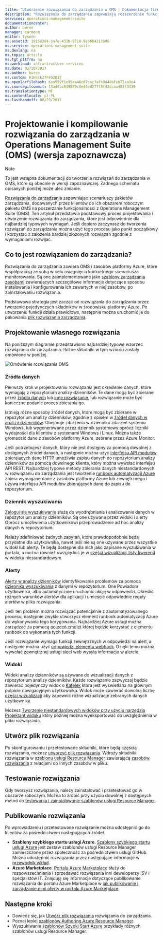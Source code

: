```yaml
---
title: "Utworzenie rozwiązania do zarządzania w OMS | Dokumentacja firmy Microsoft"
description: "Rozwiązania do zarządzania zapewniają rozszerzenie funkcjonalności z Operations Management Suite (OMS) zapewniając scenariuszy pakietów zarządzania, dodawanych przez klientów do ich obszarem roboczym pakietu OMS.  Ten artykuł zawiera szczegółowe informacje dotyczące tworzenia rozwiązań do zarządzania do użycia w środowisku lub udostępniane klientom."
services: operations-management-suite
documentationcenter: 
author: bwren
manager: carmonm
editor: tysonn
ms.assetid: 1915e204-ba7e-431b-9718-9eb6b4213ad8
ms.service: operations-management-suite
ms.devlang: na
ms.topic: article
ms.tgt_pltfrm: na
ms.workload: infrastructure-services
ms.date: 03/20/2017
ms.author: bwren
ms.custom: H1Hack27Feb2017
ms.openlocfilehash: 6ea959f1e95ea46c07eec3afa9d46bfeb72ca3e4
ms.sourcegitcommit: 18ad9bc049589c8e44ed277f8f43dcaa483f3339
ms.translationtype: MT
ms.contentlocale: pl-PL
ms.lasthandoff: 08/29/2017
---
```

# <a name="design-and-build-a-management-solution-in-operations-management-suite-oms-preview"></a>Projektowanie i kompilowanie rozwiązania do zarządzania w Operations Management Suite (OMS) (wersja zapoznawcza)
> [!NOTE]
> To jest wstępna dokumentacji do tworzenia rozwiązań do zarządzania w OMS, które są obecnie w wersji zapoznawczej. Żadnego schematu opisanych poniżej może ulec zmianie.

[Rozwiązania do zarządzania](operations-management-suite-solutions.md) zapewniając scenariuszy pakietów zarządzania, dodawanych przez klientów do ich obszarem roboczym pakietu OMS na poszerzanie funkcjonalności z Operations Management Suite (OMS).  Ten artykuł przedstawia podstawowy proces projektowania i utworzenie rozwiązania do zarządzania, które jest odpowiednie dla najbardziej typowych wymagań.  Jeśli dopiero zaczynasz do tworzenia rozwiązań do zarządzania można użyć tego procesu jako punkt początkowy i korzystać z założenia bardziej złożonych rozwiązań zgodnie z wymaganiami rozwijać.

## <a name="what-is-a-management-solution"></a>Co to jest rozwiązaniem do zarządzania?

Rozwiązania do zarządzania zawiera OMS i zasobów platformy Azure, które współpracują ze sobą w celu osiągnięcia konkretnego scenariusza monitorowania.  Są one zaimplementowane jako [szablony zarządzania zasobami](../azure-resource-manager/resource-manager-template-walkthrough.md) zawierających szczegółowe informacje dotyczące sposobu instalowania i konfigurowania ich zawartych w niej zasobów, po zainstalowaniu rozwiązania.

Podstawowa strategia jest zacząć od rozwiązania do zarządzania przez tworzenie pojedynczych składników w środowisku platformy Azure.  Po utworzeniu funkcji działa prawidłowo, następnie można uruchomić je do pakowania [plik rozwiązania zarządzania](operations-management-suite-solutions-solution-file.md). 


## <a name="design-your-solution"></a>Projektowanie własnego rozwiązania
Na poniższym diagramie przedstawiono najbardziej typowe wzorzec rozwiązania do zarządzania.  Różne składniki w tym wzorcu zostały omówione w poniżej.

![Omówienie rozwiązania OMS](media/operations-management-suite-solutions/solution-overview.png)


### <a name="data-sources"></a>Źródła danych
Pierwszy krok w projektowaniu rozwiązania jest określenie danych, które wymagają z repozytorium analizy dzienników.  Te dane mogą być zbierane przez [źródła danych](../log-analytics/log-analytics-data-sources.md) lub [inne rozwiązanie](operations-management-suite-solutions.md), lub rozwiązanie może być konieczne podanie proces zbierania go.

Istnieją różne sposoby źródeł danych, które mogą być zbierane w repozytorium analizy dzienników, zgodnie z opisem w [źródeł danych w analizy dzienników](../log-analytics/log-analytics-data-sources.md).  Obejmuje zdarzenia w dzienniku zdarzeń systemu Windows, lub wygenerowane przez dziennik systemowy oprócz liczniki wydajności dla klientów z systemami Windows i Linux.  Można także gromadzić dane z zasobów platformy Azure, zebrane przez Azure Monitor.  

Jeśli potrzebujesz danych, który nie jest dostępny za pomocą dowolnej z dostępnych źródeł danych, a następnie można użyć [interfejsu API modułów zbierających dane HTTP](../log-analytics/log-analytics-data-collector-api.md) umożliwia zapisu danych do repozytorium analizy dzienników za pomocą dowolnego klienta, który można wywołać interfejsu API REST.  Najbardziej typowe metody zbierania danych niestandardowych w rozwiązaniu do zarządzania jest tworzenie [runbook automatyzacji Azure](../automation/automation-runbook-types.md) zbiera wymagane dane z zasobów platformy Azure lub zewnętrznego i używa interfejsu API modułów zbierających dane do zapisu do repozytorium.  

### <a name="log-searches"></a>Dziennik wyszukiwania
[Zaloguj się wyszukiwanie](../log-analytics/log-analytics-log-searches.md) służą do wyodrębniania i analizowanie danych w repozytorium analizy dzienników.  Są one używane przez widoki i alerty Oprócz umożliwienia użytkownikowi przeprowadzenie ad hoc analizy danych w repozytorium.  

Należy zdefiniować żadnych zapytań, które prawdopodobnie będą przydatne dla użytkownika, nawet jeśli nie są one używane przez wszystkie widoki lub alerty.  Te będą dostępne dla nich jako zapisane wyszukiwania w portalu, a można również uwzględnić je w [części wizualizacji listy kwerend](../log-analytics/log-analytics-view-designer-parts.md#list-of-queries-part) w widoku niestandardowym.

### <a name="alerts"></a>Alerty
[Alerty w analizy dzienników](../log-analytics/log-analytics-alerts.md) identyfikowanie problemów za pomocą [dziennika wyszukiwania](#log-searches) z danymi w repozytorium.  One Powiadom użytkownika, albo automatycznie uruchomić akcję w odpowiedzi. Określić różnych warunków alertów dla aplikacji i umieścić odpowiednie reguły alertów w pliku rozwiązania.

Jeśli ten problem można rozwiązać potencjalnie z zautomatyzowanego procesu, następnie zwykle utworzysz element runbook automatyzacji Azure do wykonywania tego korygowania.  Najbardziej Azure usługi można zarządzać za pomocą [poleceń cmdlet](/powershell/azure/overview) której będzie korzystać z elementu runbook do wykonania tych funkcji.

Jeśli rozwiązanie wymaga funkcji zewnętrznych w odpowiedzi na alert, a następnie można użyć [odpowiedzi elementu webhook](../log-analytics/log-analytics-alerts-actions.md).  Dzięki temu można wywołać zewnętrznej usługi sieci web wysyła informacje w alercie.

### <a name="views"></a>Widoki
Widoki analizy dzienników są używane do wizualizacji danych z repozytorium analizy dzienników.  Każde rozwiązanie zazwyczaj będzie zawierać pojedynczy widok o [Kafelek](../log-analytics/log-analytics-view-designer-tiles.md) która jest wyświetlana na głównym pulpicie nawigacyjnym użytkownika.  Widok może zawierać dowolną liczbę [części wizualizacji](../log-analytics/log-analytics-view-designer-parts.md) aby zapewnić różne wizualizacje zebranych danych użytkownika.

Możesz [Tworzenie niestandardowych widoków przy użyciu narzędzia Projektant widoku](../log-analytics/log-analytics-view-designer.md) który później można wyeksportować do uwzględnienia w pliku rozwiązania.  


## <a name="create-solution-file"></a>Utwórz plik rozwiązania
Po skonfigurowaniu i przetestowane składniki, które będą częścią rozwiązania, możesz [utworzyć plik rozwiązania](operations-management-suite-solutions-solution-file.md).  Wdroży składniki rozwiązania w [szablonu usługi Resource Manager](../azure-resource-manager/resource-group-authoring-templates.md) zawierającą [zasobów rozwiązania](operations-management-suite-solutions-solution-file.md#solution-resource) z relacjami do innych zasobów w pliku.  


## <a name="test-your-solution"></a>Testowanie rozwiązania
Gdy tworzysz rozwiązania, należy zainstalować i przetestować go w obszarze roboczym.  Można to zrobić przy użyciu dowolnej z dostępnych metod do [testowania i zainstalowanie szablonów usługi Resource Manager](../azure-resource-manager/resource-group-template-deploy.md).

## <a name="publish-your-solution"></a>Publikowanie rozwiązania
Po wprowadzeniu i przetestowane rozwiązanie można udostępnić go do klientów za pośrednictwem następujących źródeł.

- **Szablony szybkiego startu usługi Azure**.  [Szablony szybkiego startu usługi Azure](https://azure.microsoft.com/resources/templates/) jest zestaw szablonów usługi Resource Manager zamieszczone przez społeczność za pośrednictwem usługi GitHub.  Można udostępnić rozwiązania przez następujące informacje w [przewodnik wkład](https://github.com/Azure/azure-quickstart-templates/tree/master/1-CONTRIBUTION-GUIDE).
- **Azure Marketplace**.  [Portalu Azure Marketplace](https://azuremarketplace.microsoft.com/marketplace/) służy do rozpowszechniania i sprzedawać rozwiązania inni deweloperzy ISV i specjalistów IT.  Znajdują się informacje dotyczące publikowanie rozwiązania do portalu Azure Marketplace w [jak publikowanie i zarządzanie nimi oferty w portalu Azure Marketplace](../marketplace-publishing/marketplace-publishing-getting-started.md).



## <a name="next-steps"></a>Następne kroki
* Dowiedz się, jak [Utwórz plik rozwiązania](operations-management-suite-solutions-solution-file.md) rozwiązania do zarządzania.
* Poznaj lepiej [szablonów Authoring Azure Resource Manager](../azure-resource-manager/resource-group-authoring-templates.md).
* Wyszukiwanie [szablonów Szybki Start Azure](https://azure.microsoft.com/documentation/templates) przykłady różnych szablonów usługi Resource Manager.